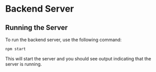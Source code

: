 # Backend Server

## Running the Server

To run the backend server, use the following command:

```sh
npm start
```

This will start the server and you should see output indicating that the server is running.
